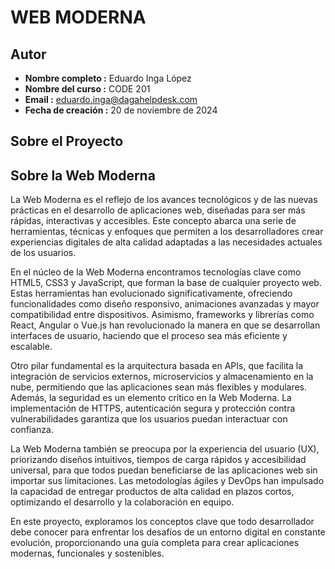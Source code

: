 # WEB MODERNA

## Autor

- **Nombre completo     :** Eduardo Inga López  
- **Nombre del curso    :** CODE 201  
- **Email               :** eduardo.inga@dagahelpdesk.com
- **Fecha de creación   :** 20 de noviembre de 2024  

## Sobre el Proyecto

## Sobre la Web Moderna

La Web Moderna es el reflejo de los avances tecnológicos y de las nuevas prácticas en el desarrollo de aplicaciones web, diseñadas para ser más rápidas, interactivas y accesibles. Este concepto abarca una serie de herramientas, técnicas y enfoques que permiten a los desarrolladores crear experiencias digitales de alta calidad adaptadas a las necesidades actuales de los usuarios.

En el núcleo de la Web Moderna encontramos tecnologías clave como HTML5, CSS3 y JavaScript, que forman la base de cualquier proyecto web. Estas herramientas han evolucionado significativamente, ofreciendo funcionalidades como diseño responsivo, animaciones avanzadas y mayor compatibilidad entre dispositivos. Asimismo, frameworks y librerías como React, Angular o Vue.js han revolucionado la manera en que se desarrollan interfaces de usuario, haciendo que el proceso sea más eficiente y escalable.

Otro pilar fundamental es la arquitectura basada en APIs, que facilita la integración de servicios externos, microservicios y almacenamiento en la nube, permitiendo que las aplicaciones sean más flexibles y modulares. Además, la seguridad es un elemento crítico en la Web Moderna. La implementación de HTTPS, autenticación segura y protección contra vulnerabilidades garantiza que los usuarios puedan interactuar con confianza.

La Web Moderna también se preocupa por la experiencia del usuario (UX), priorizando diseños intuitivos, tiempos de carga rápidos y accesibilidad universal, para que todos puedan beneficiarse de las aplicaciones web sin importar sus limitaciones. Las metodologías ágiles y DevOps han impulsado la capacidad de entregar productos de alta calidad en plazos cortos, optimizando el desarrollo y la colaboración en equipo.

En este proyecto, exploramos los conceptos clave que todo desarrollador debe conocer para enfrentar los desafíos de un entorno digital en constante evolución, proporcionando una guía completa para crear aplicaciones modernas, funcionales y sostenibles.

